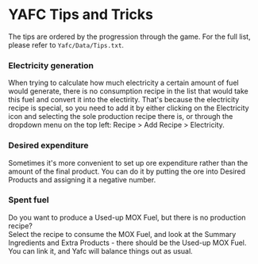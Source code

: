 # YAFC Tips and Tricks

The tips are ordered by the progression through the game. For the full list, please refer to `Yafc/Data/Tips.txt`.

### Electricity generation

When trying to calculate how much electricity a certain amount of fuel would generate, there is no consumption recipe in the list that would take this fuel and convert it into the electirity. 
That's because the electricity recipe is special, so you need to add it by either clicking on the Electricity icon and selecting the sole production recipe there is, or through the dropdown menu on the top left: 
Recipe > Add Recipe > Electricity.

### Desired expenditure

Sometimes it's more convenient to set up ore expenditure rather than the amount of the final product. You can do it by putting the ore into Desired Products and assigning it a negative number.

### Spent fuel

Do you want to produce a Used-up MOX Fuel, but there is no production recipe?  
Select the recipe to consume the MOX Fuel, and look at the Summary Ingredients and Extra Products - there should be the Used-up MOX Fuel. You can link it, and Yafc will balance things out as usual.
